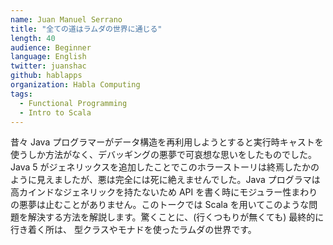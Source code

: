 ```yaml
---
name: Juan Manuel Serrano
title: "全ての道はラムダの世界に通じる"
length: 40
audience: Beginner
language: English
twitter: juanshac
github: hablapps
organization: Habla Computing
tags:
  - Functional Programming
  - Intro to Scala
---
```

昔々 Java プログラマーがデータ構造を再利用しようとすると実行時キャストを使うしか方法がなく、デバッギングの悪夢で可哀想な思いをしたものでした。Java 5 がジェネリックスを追加したことでこのホラーストーリは終焉したかのように見えましたが、悪は完全には死に絶えませんでした。Java プログラマは高カインドなジェネリックを持たないため API を書く時にモジュラー性まわりの悪夢は止むことがありません。このトークでは Scala を用いてこのような問題を解決する方法を解説します。驚くことに、(行くつもりが無くても) 最終的に行き着く所は、 型クラスやモナドを使ったラムダの世界です。
